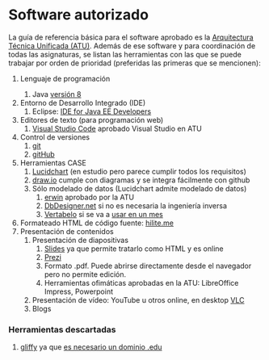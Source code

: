 <h1>Software autorizado</h1>
<p>La guía de referencia básica para el software aprobado es la 
<a href="https://colabora.mdef.es/proyectos/ATU/SitePages/Productos.aspx">Arquitectura Técnica Unificada (ATU)</a>.
 Además de ese software y para coordinación de todas las asignaturas, se listan las herramientas con las que se puede 
 trabajar por orden de prioridad (preferidas las primeras que se mencionen):
<ol>
  <li>Lenguaje de programación</li>
    <ol>
      <li>Java <a href="https://docs.oracle.com/javase/specs/index.html">versión 8</a></li>
    </ol>
  </li>
  <li>Entorno de Desarrollo Integrado (IDE)
    <ol>
      <li>Eclipse: <a href="http://www.eclipse.org/downloads/packages/">IDE for Java EE Developers</a></li>
    </ol>
  </li>
  <li>Editores de texto (para programación web)
    <ol>
      <li><a href="https://code.visualstudio.com/">Visual Studio Code</a> aprobado Visual Studio en ATU</li>
    </ol>
  </li>
  <li>Control de versiones
    <ol>
      <li><a href="https://git-scm.com">git</a></li>
      <li><a href="https://github.com">gitHub</a></li>
    </ol>
  </li>
  <li>Herramientas CASE
    <ol>
      <li><a href="https://www.lucidchart.com/">Lucidchart</a> (en estudio pero parece cumplir todos los requisitos)</li>
      <li><a href="https://www.draw.io/">draw.io</a> cumple con diagramas y se integra fácilmente con github</li>
      <li>Sólo modelado de datos (Lucidchart admite modelado de datos)
        <ol>
          <li><a href="https://erwin.com/products/erwin-data-modeler/">erwin</a> aprobado por la ATU</li>
          <li><a href="https://www.dbdesigner.net/">DbDesigner.net</a> si no es necesaria la ingeniería inversa</li>
          <li><a href="https://www.vertabelo.com/">Vertabelo</a> si se va a <a href="https://my.vertabelo.com/sign-up/create-academic">usar en un mes</a></li>
        </ol>
      </li>
    </ol>
  </li>
  <li>Formateado HTML de código fuente: <a href="http://hilite.me/">hilite.me</a></li>
  <li>Presentación de contenidos
    <ol>
      <li>Presentación de diapositivas
        <ol>
          <li><a href="https://slides.com/">Slides</a> ya que permite tratarlo como HTML y es online</li>
          <li><a href="https://prezi.com/es/">Prezi</a></li>
          <li>Formato .pdf. Puede abrirse directamente desde el navegador pero no permite edición.</li>
          <li>Herramientas ofimáticas aprobadas en la ATU: LibreOffice Impress, Powerpoint</li>
        </ol>
      </li>
      <li>Presentación de vídeo: YouTube u otros online, en desktop <a href="https://www.videolan.org/index.es.html">VLC</a></li>
      <li>Blogs</li>
    </ol>
  </li>
</ol>

<h3>Herramientas descartadas</h3>
<ol>
  <li><a href="https://www.gliffy.com/">gliffy</a> ya que <a href="https://support.gliffy.com/hc/en-us/articles/217895678">es necesario un dominio .edu</a></li>
</ol>
